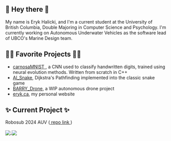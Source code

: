 ## 🌱 Hey there 🌱
My name is Eryk Halicki, and I'm a current student at the University of British Columbia, Double Majoring in Computer Science and Psychology. 
I'm currently working on Autonomous Underwater Vehicles as the software lead of UBCO's Marine Design team.
## 🧑‍🚀 Favorite Projects 🧑‍🚀
* <a href="https://github.com/Stargor14/carnosaMNIST"> carnosaMNIST </a>, a CNN used to classify handwritten digits, trained using neural evolution methods. Written from scratch in C++
* <a href="https://github.com/Stargor14/AiSnake">AI_Snake</a>, Dijkstra's Pathfinding implemented into the classic snake game
* <a href="https://github.com/Stargor14/barryDrone">BARRY_Drone</a>, a WIP autonomous drone project
* <a href="http://eryk.ca">eryk.ca</a>, my personal website 

## ✨ Current Project ✨
Robosub 2024 AUV (<a href="https://github.com/marinedesign/software-team"> repo link </a>)

<a href="https://githubtrends.io">
  <img align="center" src="https://api.githubtrends.io/user/svg/Stargor14/repos?time_range=all_time&include_private=True&loc_metric=changed&group=private" />
</a>
<a href="https://githubtrends.io">
  <img align="center" src="https://api.githubtrends.io/user/svg/Stargor14/langs?time_range=all_time&include_private=True&loc_metric=changed" />
</a>

<!--
**Stargor14/Stargor14** is a ✨ _special_ ✨ repository because its `README.md` (this file) appears on your GitHub profile.

Here are some ideas to get you started:

- 🔭 I’m currently working on ...
- 🌱 I’m currently learning ...
- 👯 I’m looking to collaborate on ...
- 🤔 I’m looking for help with ...
- 💬 Ask me about ...
- 📫 How to reach me: ...
- 😄 Pronouns: ...
- ⚡ Fun fact: ...
-->
